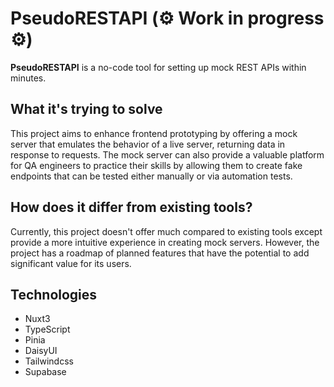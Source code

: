 # PseudoRESTAPI (⚙ Work in progress ⚙)
**PseudoRESTAPI** is a no-code tool for setting up mock REST APIs within minutes. 

## What it's trying to solve
This project aims to enhance frontend prototyping by offering a mock server that emulates the behavior of a live server, returning data in response to requests. The mock server can also provide a valuable platform for QA engineers to practice their skills by allowing them to create fake endpoints that can be tested either manually or via automation tests.

## How does it differ from existing tools?
Currently, this project doesn't offer much compared to existing tools except provide a more intuitive experience in creating mock servers. However, the project has a roadmap of planned features that have the potential to add significant value for its users.

## Technologies
- Nuxt3
- TypeScript
- Pinia
- DaisyUI
- Tailwindcss
- Supabase

